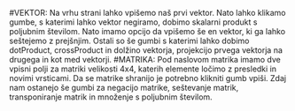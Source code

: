 #VEKTOR:
Na vrhu strani lahko vpišemo naš prvi vektor. Nato lahko klikamo gumbe, s katerimi lahko vektor negiramo, dobimo skalarni produkt s poljubnim številom. Nato imamo opcijo da vpišemo še en vektor, ki ga lahko seštejemo z prejšnjim. Ostali so še gumbi s katerimi lahko dobimo dotProduct, crossProduct in dolžino vektorja, projekcijo prvega vektorja na drugega in kot med vektorji.
#MATRIKA:
Pod naslovom matrika imamo dve vpisni polji za matriki velikosti 4x4, katerih elemente ločimo z presledki in novimi vrsticami. Da se matrike shranijo je potrebno klikniti gumb vpiši. Zdaj nam ostanejo še gumbi za negacijo matrike, seštevanje matrik, transponiranje matrik in množenje s poljubnim številom.
